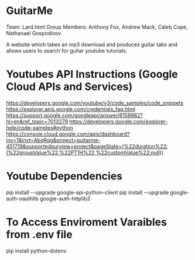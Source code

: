 # GuitarMe

Team: Lard.html
Group Members: Anthony Fox, Andrew Mack, Caleb Cope, Nathanael Gospodinov

A website which takes an mp3 download and produces guitar tabs and allows users to search for guitar youtube tutorials.

# Youtubes API Instructions (Google Cloud APIs and Services)
https://developers.google.com/youtube/v3/code_samples/code_snippets
https://explorer.apis.google.com/credentials_faq.html
https://support.google.com/googleapi/answer/6158862?hl=en&ref_topic=7013279
https://developers.google.com/explorer-help/code-samples#python
https://console.cloud.google.com/apis/dashboard?inv=1&invt=AbqRqg&project=guitarme-451719&supportedpurview=project&pageState=(%22duration%22:(%22groupValue%22:%22PT1H%22,%22customValue%22:null))
# Youtube Dependencies
pip install --upgrade google-api-python-client
pip install --upgrade google-auth-oauthlib google-auth-httplib2

# To Access Enviroment Varaibles from .env file
pip install python-dotenv
